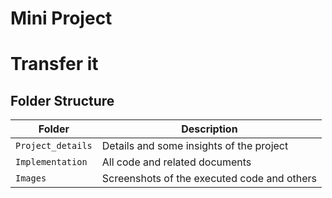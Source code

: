 # Mini Project

# Transfer it


## Folder Structure
Folder             | Description
-------------------| -----------------------------------------
`Project_details` | Details and some insights of the project
`Implementation` | All code and related documents
`Images`         | Screenshots of the executed code and others
